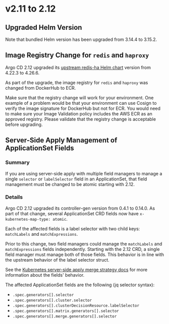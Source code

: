 # v2.11 to 2.12

## Upgraded Helm Version

Note that bundled Helm version has been upgraded from 3.14.4 to 3.15.2.

## Image Registry Change for `redis` and `haproxy`

Argo CD 2.12 upgraded its [upstream redis-ha Helm chart](https://artifacthub.io/packages/helm/dandydev-charts/redis-ha/)
version from 4.22.3 to 4.26.6.

As part of the upgrade, the image registry for `redis` and `haproxy` was changed from DockerHub to ECR.

Make sure that the registry change will work for your environment. One example of a problem would be that your 
environment can use Cosign to verify the image signature for DockerHub but not for ECR. You would need to make sure your 
Image Validation policy includes the AWS ECR as an approved registry. Please validate that the registry change is
acceptable before upgrading.

## Server-Side Apply Management of ApplicationSet Fields

### Summary

If you are using server-side apply with multiple field managers to manage a single `selector` or `labelSelector` field 
in an ApplicationSet, that field management must be changed to be atomic starting with 2.12. 

### Details

Argo CD 2.12 upgraded its controller-gen version from 0.4.1 to 0.14.0. As part of that change, several ApplicationSet
CRD fields now have `x-kubernetes-map-type: atomic`.

Each of the affected fields is a label selector with two child keys: `matchLabels` and `matchExpressions`.

Prior to this change, two field managers could manage the `matchLabels` and `matchExpressions` fields independently.
Starting with the 2.12 CRD, a single field manager must manage both of those fields. This behavior is in line with the
upstream behavior of the label selector struct.

See the [Kubernetes server-side apply merge strategy docs](https://kubernetes.io/docs/reference/using-api/server-side-apply/#merge-strategy)
for more information about the fields' behavior.

The affected ApplicationSet fields are the following (jq selector syntax):

* `.spec.generators[].selector`
* `.spec.generators[].cluster.selector`
* `.spec.generators[].clusterDecisionResource.labelSelector`
* `.spec.generators[].matrix.generators[].selector`
* `.spec.generators[].merge.generators[].selector`
